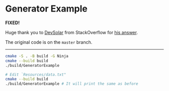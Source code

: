 # Generator Example

**FIXED!**

Huge thank you to [DevSolar](https://stackoverflow.com/users/60281/devsolar) from StackOverflow for [his answer](https://stackoverflow.com/a/71906177/13166735).

The original code is on the `master` branch.

---

```sh
cmake -S . -B build -G Ninja
cmake --build build
./build/GeneratorExample

# Edit `Resources/data.txt"
cmake --build build
./build/GeneratorExample # It will print the same as before

``` 